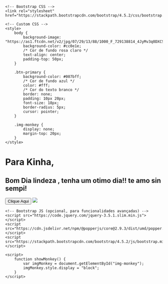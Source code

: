<!DOCTYPE html>
<html lang="en">

<head>
    <meta charset="UTF-8">
    <meta name="viewport" content="width=device-width, initial-scale=1.0">
    <title>Dedicação para Kinha</title>

    <!-- Bootstrap CSS -->
    <link rel="stylesheet" href="https://stackpath.bootstrapcdn.com/bootstrap/4.5.2/css/bootstrap.min.css">

    <!-- Custom CSS -->
    <style>
        body {
            background-image: "https://as1.ftcdn.net/v2/jpg/07/29/13/88/1000_F_729138814_4JyMv3q0DXCSmQgF2mdx2osM82ipQPDG.jpg";
            background-color: #cc0e1e;
            /* Cor de fundo rosa claro */
            text-align: center;
            padding-top: 50px;
        }

        .btn-primary {
            background-color: #007bff;
            /* Cor de fundo azul */
            color: #fff;
            /* Cor do texto branco */
            border: none;
            padding: 10px 20px;
            font-size: 18px;
            border-radius: 5px;
            cursor: pointer;
        }

        .img-monkey {
            display: none;
            margin-top: 20px;
        }
    </style>
</head>

<body>
    <div class="container">
        <h1>Para Kinha,</h1>
        <h2>Bom Dia lindeza , tenha um otimo dia!! te amo
            sin sempi!
        </h2>
        <button class="btn btn-primary" onclick="showMonkey()">Clique Aqui</button>
        <img src="https://media1.tenor.com/m/LZMGRzgA8JAAAAAd/macaquinho-macaco.gif" class="img-monkey" id="img-monkey">
    </div>

    <!-- Bootstrap JS (opcional, para funcionalidades avançadas) -->
    <script src="https://code.jquery.com/jquery-3.5.1.slim.min.js"></script>
    <script src="https://cdn.jsdelivr.net/npm/@popperjs/core@2.9.3/dist/umd/popper.min.js"></script>
    <script src="https://stackpath.bootstrapcdn.com/bootstrap/4.5.2/js/bootstrap.min.js"></script>

    <script>
        function showMonkey() {
            var imgMonkey = document.getElementById("img-monkey");
            imgMonkey.style.display = "block";
        }
    </script>
</body>


</html>
